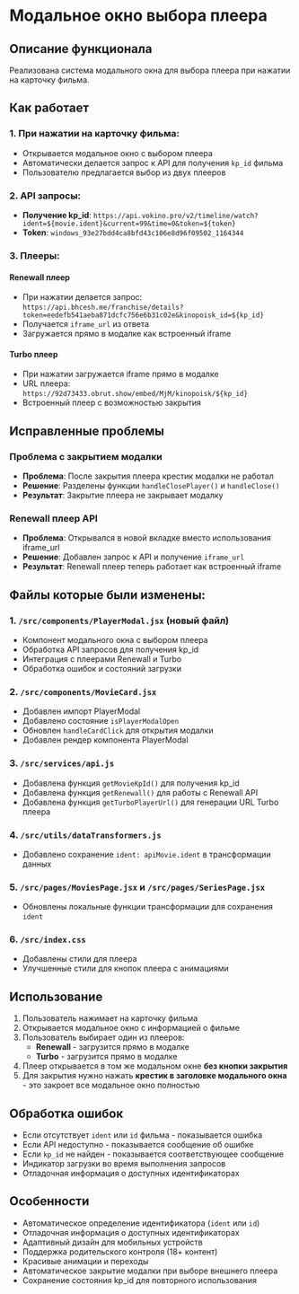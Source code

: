 # Модальное окно выбора плеера

## Описание функционала

Реализована система модального окна для выбора плеера при нажатии на карточку фильма.

## Как работает

### 1. При нажатии на карточку фильма:

- Открывается модальное окно с выбором плеера
- Автоматически делается запрос к API для получения `kp_id` фильма
- Пользователю предлагается выбор из двух плееров

### 2. API запросы:

- **Получение kp_id**: `https://api.vokino.pro/v2/timeline/watch?ident=${movie.ident}&current=99&time=0&token=${token}`
- **Token**: `windows_93e27bdd4ca8bfd43c106e8d96f09502_1164344`

### 3. Плееры:

#### Renewall плеер

- При нажатии делается запрос: `https://api.bhcesh.me/franchise/details?token=eedefb541aeba871dcfc756e6b31c02e&kinopoisk_id=${kp_id}`
- Получается `iframe_url` из ответа
- Загружается прямо в модалке как встроенный iframe

#### Turbo плеер

- При нажатии загружается iframe прямо в модалке
- URL плеера: `https://92d73433.obrut.show/embed/MjM/kinopoisk/${kp_id}`
- Встроенный плеер с возможностью закрытия

## Исправленные проблемы

### Проблема с закрытием модалки

- **Проблема**: После закрытия плеера крестик модалки не работал
- **Решение**: Разделены функции `handleClosePlayer()` и `handleClose()`
- **Результат**: Закрытие плеера не закрывает модалку

### Renewall плеер API

- **Проблема**: Открывался в новой вкладке вместо использования iframe_url
- **Решение**: Добавлен запрос к API и получение `iframe_url`
- **Результат**: Renewall плеер теперь работает как встроенный iframe

## Файлы которые были изменены:

### 1. `/src/components/PlayerModal.jsx` (новый файл)

- Компонент модального окна с выбором плеера
- Обработка API запросов для получения kp_id
- Интеграция с плеерами Renewall и Turbo
- Обработка ошибок и состояний загрузки

### 2. `/src/components/MovieCard.jsx`

- Добавлен импорт PlayerModal
- Добавлено состояние `isPlayerModalOpen`
- Обновлен `handleCardClick` для открытия модалки
- Добавлен рендер компонента PlayerModal

### 3. `/src/services/api.js`

- Добавлена функция `getMovieKpId()` для получения kp_id
- Добавлена функция `getRenewall()` для работы с Renewall API
- Добавлена функция `getTurboPlayerUrl()` для генерации URL Turbo плеера

### 4. `/src/utils/dataTransformers.js`

- Добавлено сохранение `ident: apiMovie.ident` в трансформации данных

### 5. `/src/pages/MoviesPage.jsx` и `/src/pages/SeriesPage.jsx`

- Обновлены локальные функции трансформации для сохранения `ident`

### 6. `/src/index.css`

- Добавлены стили для плеера
- Улучшенные стили для кнопок плеера с анимациями

## Использование

1. Пользователь нажимает на карточку фильма
2. Открывается модальное окно с информацией о фильме
3. Пользователь выбирает один из плееров:
   - **Renewall** - загрузится прямо в модалке
   - **Turbo** - загрузится прямо в модалке
4. Плеер открывается в том же модальном окне **без кнопки закрытия**
5. Для закрытия нужно нажать **крестик в заголовке модального окна** - это закроет все модальное окно полностью

## Обработка ошибок

- Если отсутствует `ident` или `id` фильма - показывается ошибка
- Если API недоступно - показывается сообщение об ошибке
- Если `kp_id` не найден - показывается соответствующее сообщение
- Индикатор загрузки во время выполнения запросов
- Отладочная информация о доступных идентификаторах

## Особенности

- Автоматическое определение идентификатора (`ident` или `id`)
- Отладочная информация о доступных идентификаторах
- Адаптивный дизайн для мобильных устройств
- Поддержка родительского контроля (18+ контент)
- Красивые анимации и переходы
- Автоматическое закрытие модалки при выборе внешнего плеера
- Сохранение состояния kp_id для повторного использования
